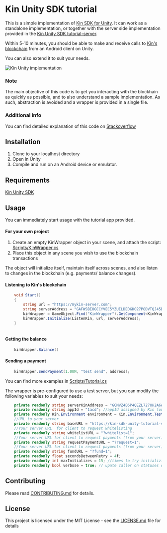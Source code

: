 # Kin Unity SDK tutorial
This is a simple implementation of  [Kin SDK for Unity](https://github.com/kinecosystem/kin-sdk-unity). It can work as a standalone implementation, or together with the server side implementation provided in the [Kin Unity SDK tutorial-server](https://github.com/hitwill/kin-sdk-unity-tutorial-server-python).


Within 5-10 minutes, you should be able to make and receive calls to [Kin's blockchain](https://www.kin.org/blockchainExplorer) from an Android client on Unity.

You can also extend it to suit your needs.


![Kin Unity implementation](https://i.imgur.com/6NWnk6D.png)



### Note
The main objective of this code is to get you interacting with the blockhain as quickly as possible, and to also understand a sample implementation. As such, abstraction is avoided and a wrapper is provided in a single file.


### Additional info
You can find detailed explanation of this code on [Stackoverflow](https://stackoverflow.com/questions/56096526/how-to-set-up-and-use-the-kin-blockchain-in-a-unity-app-step-by-step/56096527#56096527)



## Installation

1. Clone to your localhost directory
2. Open in Unity
3. Compile and run on an Android device or emulator.

## Requirements
[Kin Unity SDK](https://assetstore.unity.com/packages/tools/utilities/kin-sdk-for-unity-137182)

## Usage

You can immediately start usage with the tutorial app provided.

#### For your own project
1. Create an empty KinWrapper object in your scene, and attach the script: [Scripts/KinWrapper.cs ](https://github.com/hitwill/kin-sdk-unity-tutorial/blob/master/Assets/Scripts/KinWrapper.cs)
2. Place this object in any scene you wish to use the blockchain transactions

The object will initialize itself, maintain itself across scenes, and also listen to changes in the blockchain (e.g. payments/ balance changes).

#### Listening to Kin's blockchain
```csharp
    void Start()
    {
        string url = "https://mykin-server.com";
        string serverAddress = "GAFWSBEOGCCYVEC5YZUILDEDGHO27PODVTQJ45DSFBODKRXQ42MVLIZZ";
        kinWrapper = GameObject.Find("KinWrapper").GetComponent<KinWrapper>();
        kinWrapper.Initialize(ListenKin, url, serverAddress);
    }
    
```
#### Getting the balance
```csharp
    kinWrapper.Balance()
```

#### Sending a payment
```csharp
    kinWrapper.SendPayment(1.00M, "test send", address); 
```

You can find more examples in [Scripts/Tutorial.cs](https://github.com/hitwill/kin-sdk-unity-tutorial/blob/master/Assets/Scripts/Tutorial.cs)


The wrapper is pre-configured to use a test server, but you can modify the following variables to suit your needs:
```csharp
    private readonly string serverKinAddress = "GCMVZ4B6P4QEZL727UH2A6ABA2AYY67GZC3NILDD2DVSZPRN4QQCRATG"; //Kin address for your server TODO:/ enter server address here
    private readonly string appId = "1acd"; //appId assigned by Kin foundation. Use "1acd" for testing
    private readonly Kin.Environment environment = Kin.Environment.Test;
    //URL to your server
    private readonly string baseURL = "https://kin-sdk-unity-tutorial-server.herokuapp.com";
    //Your server URL  for client to request whitelisting
    private readonly string whitelistURL = "?whitelist=1";
    //Your server URL for client to request payments (from your server)
    private readonly string requestPaymentURL = "?request=1";
    //Your server URL for client to request payments (from your server)
    private readonly string fundURL = "?fund=1";
    private readonly float secondsBetweenRetry = 4f;
    private readonly int maxInitializes = 15; //times to try initializing in case of network error
    private readonly bool verbose = true; // upate caller on statuses of initialization 
```


## Contributing

Please read [CONTRIBUTING.md](https://gist.github.com/PurpleBooth/b24679402957c63ec426) for details.



## License

This project is licensed under the MIT License - see the [LICENSE.md](LICENSE.md) file for details


